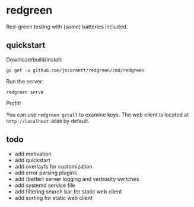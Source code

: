 # redgreen
Red-green testing with (some) batteries included.

## quickstart

Download/build/install:

    go get -u github.com/jncornett/redgreen/cmd/redgreen
    
Run the server:

    redgreen serve
    
Profit!

You can use `redgreen getall` to examine keys.
The web client is located at `http://localhost:8080` by default.

## todo
- add motivation
- add quickstart
- add overlayfs for customization
- add error parsing plugins
- add (better) server logging and verbosity switches
- add systemd service file
- add filtering search bar for static web client
- add sorting for static web client
